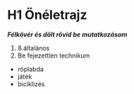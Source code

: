 # H1 Önéletrajz

***Félkövér és dölt rövid be mutatkozásom***

1. 8.általános
2. Be fejezettlen technikum

- röplabda
- játék
- biciklizés